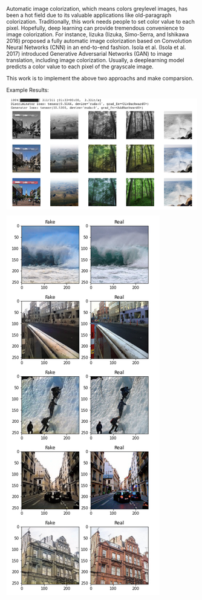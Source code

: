 

Automatic image colorization, which means colors greylevel
images, has been a hot field due to its valuable applications
like old-paragraph colorization. Traditionally, this
work needs people to set color value to each pixel. Hopefully,
deep learning can provide tremendous convenience to
image colorization. For instance, Iizuka (Iizuka, Simo-Serra,
and Ishikawa 2016) proposed a fully automatic image colorization
based on Convolution Neural Networks (CNN) in
an end-to-end fashion. Isola et al. (Isola et al. 2017) introduced
Generative Adversarial Networks (GAN) to image
translation, including image colorization. Usually, a deeplearning
model predicts a color value to each pixel of the
grayscale image.

This work is to implement the above two approachs and make comparsion.


Example Results:


![Alt text](readme_images/image4.png?raw=true)


![Alt text](readme_images/image6.png?raw=true)

